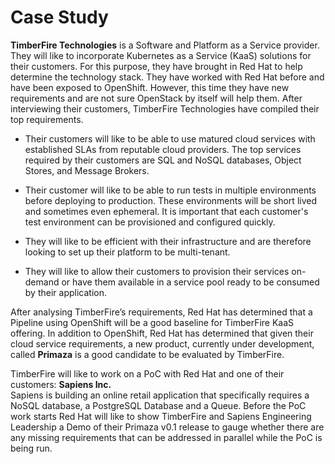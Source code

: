 # Case Study

**TimberFire Technologies** is a Software and Platform as a Service provider.
They will like to incorporate Kubernetes as a Service (KaaS) solutions for their customers.
For this purpose, they have brought in Red Hat to help determine the technology stack.
They have worked with Red Hat before and have been exposed to OpenShift.
However, this time they have new requirements and are not sure OpenStack by itself will help them.
After interviewing their customers, TimberFire Technologies have compiled their top requirements.

* Their customers will like to be able to use matured cloud services with established SLAs from reputable cloud providers.
The top services required by their customers are SQL and NoSQL databases, Object Stores, and Message Brokers.

* Their customer will like to be able to run tests in multiple environments before deploying to production.
These environments will be short lived and sometimes even ephemeral.
It is important that each customer's test environment can be provisioned and configured quickly.

* They will like to be efficient with their infrastructure and are therefore looking to set up their platform to be multi-tenant.

* They will like to allow their customers to provision their services on-demand or have them available in a service pool ready to be consumed by their application.

After analysing TimberFire’s requirements, Red Hat has determined that a Pipeline using OpenShift will be a good baseline for TimberFire KaaS offering.
In addition to OpenShift, Red Hat has determined that given their cloud service requirements, a new product, currently under development, called **Primaza** is a good candidate to be evaluated by TimberFire.

TimberFire will like to work on a PoC with Red Hat and one of their customers: **Sapiens Inc.**
<br/>
Sapiens is building an online retail application that specifically requires a NoSQL database, a PostgreSQL Database and a Queue.
Before the PoC work starts Red Hat will like to show TimberFire and Sapiens Engineering Leadership a Demo of their Primaza v0.1 release to gauge whether there are any missing requirements that can be addressed in parallel while the PoC is being run.
